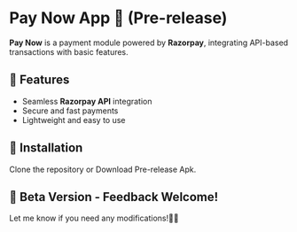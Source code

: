 # Pay Now App 🚀 (Pre-release)

**Pay Now** is a payment module powered by **Razorpay**, integrating API-based transactions with basic features.

## 🔹 Features
- Seamless **Razorpay API** integration
- Secure and fast payments
- Lightweight and easy to use

## 🔹 Installation
Clone the repository or Download Pre-release Apk.

## 🔹 Beta Version - Feedback Welcome!

Let me know if you need any modifications!🚀🔥

